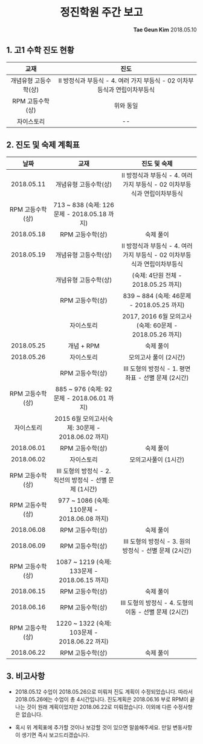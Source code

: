 <h1 style="text-align:center">정진학원 주간 보고</h1>
<p style="text-align:right"><b>Tae Geun Kim</b>
2018.05.10</p>

## 1. 고1 수학 진도 현황

교재 | 진도
:--: | :--:
개념유형 고등수학(상) | Ⅱ 방정식과 부등식 - 4. 여러 가지 부등식 - 02 이차부등식과 연립이차부등식
RPM 고등수학(상) | 위와 동일
자이스토리 | --

## 2. 진도 및 숙제 계획표

날짜 | 교재 | 진도 및 숙제
:--: | :--: | :--:
2018.05.11 | 개념유형 고등수학(상) | Ⅱ 방정식과 부등식 - 4. 여러 가지 부등식 - 02 이차부등식과 연립이차부등식
  | RPM 고등수학(상) | 713 ~ 838 (숙제: 126문제 - 2018.05.18 까지) 
2018.05.18 | RPM 고등수학(상) | 숙제 풀이
2018.05.19 | 개념유형 고등수학(상) | Ⅱ 방정식과 부등식 - 4. 여러 가지 부등식 - 02 이차부등식과 연립이차부등식
	| 개념유형 고등수학(상) | (숙제: 4단원 전체 - 2018.05.25 까지)
	| RPM 고등수학(상) | 839 ~ 884 (숙제: 46문제 - 2018.05.25 까지)
	| 자이스토리 | 2017, 2016 6월 모의고사(숙제: 60문제 - 2018.05.26 까지)
2018.05.25 | 개념 + RPM | 숙제 풀이
2018.05.26 | 자이스토리 | 모의고사 풀이 (2시간)
	| RPM 고등수학(상) | Ⅲ 도형의 방정식 - 1. 평면 좌표 - 선별 문제 (2시간)
  | RPM 고등수학(상) | 885 ~ 976 (숙제: 92문제 - 2018.06.01 까지)
  | 자이스토리 | 2015 6월 모의고사(숙제: 30문제 - 2018.06.02 까지)
2018.06.01 | RPM 고등수학(상) | 숙제 풀이
2018.06.02 | 자이스토리 | 모의고사풀이 (1시간)
  | RPM 고등수학(상) | Ⅲ 도형의 방정식 - 2. 직선의 방정식 - 선별 문제 (1시간)
  | RPM 고등수학(상) | 977 ~ 1086 (숙제: 110문제 - 2018.06.08 까지)
2018.06.08 | RPM 고등수학(상) | 숙제 풀이
2018.06.09 | RPM 고등수학(상) | Ⅲ 도형의 방정식 - 3. 원의 방정식 - 선별 문제 (2시간)
  | RPM 고등수학(상) | 1087 ~ 1219 (숙제: 133문제 - 2018.06.15 까지)
2018.06.15 | RPM 고등수학(상) | 숙제 풀이
2018.06.16 | RPM 고등수학(상) | Ⅲ 도형의 방정식 - 4. 도형의 이동 - 선별 문제 (2시간)
  | RPM 고등수학(상) | 1220 ~ 1322 (숙제: 103문제 - 2018.06.22 까지)
2018.06.22 | RPM 고등수학(상) | 숙제 풀이

## 3. 비고사항

* 2018.05.12 수업이 2018.05.26으로 미뤄져 진도 계획이 수정되었습니다. 따라서 2018.05.26에는 수업이 총 4시간입니다. 진도계획은 2018.06.16 부로 RPM이 끝나는 것이 원래 계획이었지만 2018.06.22로 미뤄졌습니다. 이외에 다른 수정사항은 없습니다.

* 혹시 위 계획표에 추가할 것이나 보강할 것이 있으면 말씀해주세요. 만일 변동사항이 생기면 즉시 보고드리겠습니다.


